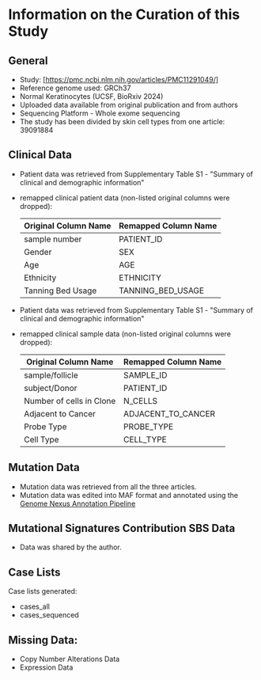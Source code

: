 # **Information on the Curation of this Study**

## General
* Study: [https://pmc.ncbi.nlm.nih.gov/articles/PMC11291049/]
* Reference genome used: GRCh37
* Normal Keratinocytes (UCSF, BioRxiv 2024)
* Uploaded data available from original publication and from authors
* Sequencing Platform - Whole exome sequencing 
* The study has been divided by skin cell types from one article: 39091884

## Clinical Data
* Patient data was retrieved from Supplementary Table S1 - "Summary of clinical and demographic information"
* remapped clinical patient data (non-listed original columns were dropped):

  | Original Column Name | Remapped Column Name|
  |----------------------|---------------------|
  |sample number	     |PATIENT_ID           |
  |Gender                |SEX                  |
  |Age                   |AGE                  |
  |Ethnicity	         |ETHNICITY            |
  |Tanning Bed Usage     |TANNING_BED_USAGE    |

 
* Patient data was retrieved from Supplementary Table S1 - "Summary of clinical and demographic information"
* remapped clinical sample data (non-listed original columns were dropped):

  | Original Column Name   | Remapped Column Name|
  |------------------------|---------------------|
  |sample/follicle         |SAMPLE_ID            |
  |subject/Donor           |PATIENT_ID           |
  |Number of cells in Clone|N_CELLS	             |
  |Adjacent to Cancer      |ADJACENT_TO_CANCER   |
  |Probe Type              |PROBE_TYPE           |
  |Cell Type               |CELL_TYPE            |
  
## Mutation Data
  * Mutation data was retrieved from all the three articles.
  * Mutation data was edited into MAF format and annotated using the [Genome Nexus Annotation Pipeline](https://github.com/genome-nexus/genome-nexus-annotation-pipeline)
  
## Mutational Signatures Contribution SBS Data
  * Data was shared by the author.


## Case Lists
Case lists generated:
* cases_all
* cases_sequenced


## Missing Data:
* Copy Number Alterations Data
* Expression Data